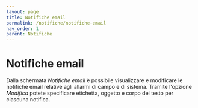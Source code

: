 ```yaml
---
layout: page
title: Notifiche email
permalink: /notifiche/notifiche-email
nav_order: 1
parent: Notifiche
---
```


# Notifiche email

Dalla schermata *Notifiche email* è possibile visualizzare e modificare le notifiche email relative agli allarmi di campo e di sistema. Tramite l'opzione *Modifica* potete specificare etichetta, oggetto e corpo del testo per ciascuna notifica.
